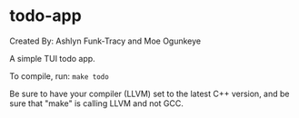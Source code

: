 # todo-app

Created By: Ashlyn Funk-Tracy and Moe Ogunkeye

A simple TUI todo app.

To compile, run: `make todo`

Be sure to have your compiler (LLVM) set to the latest C++ version, and be sure that "make" is calling LLVM and not GCC.

